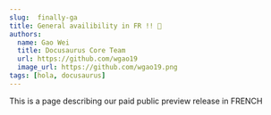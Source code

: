 ```yaml
---
slug:  finally-ga
title: General availibility in FR !! 🎉
authors:
  name: Gao Wei
  title: Docusaurus Core Team
  url: https://github.com/wgao19
  image_url: https://github.com/wgao19.png
tags: [hola, docusaurus]
---
```


This is a page describing our paid public preview release in FRENCH

